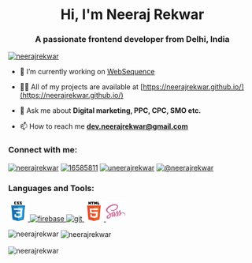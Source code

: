 <h1 align="center">Hi, I'm Neeraj Rekwar</h1>
<h3 align="center">A passionate frontend developer from Delhi, India</h3>

<p align="left"> <a href="https://twitter.com/neerajrekwar" target="blank"><img src="https://img.shields.io/twitter/follow/neerajrekwar?logo=twitter&style=for-the-badge" alt="neerajrekwar" /></a> </p>

- 🔭 I’m currently working on [WebSequence](https://websequence.netlify.app/)

- 👨‍💻 All of my projects are available at [https://neerajrekwar.github.io/](https://neerajrekwar.github.io/)

- 💬 Ask me about **Digital marketing, PPC, CPC, SMO etc.**

- 📫 How to reach me **dev.neerajrekwar@gmail.com**

<h3 align="left">Connect with me:</h3>
<p align="left">
<a href="https://twitter.com/neerajrekwar" target="blank"><img align="center" src="https://raw.githubusercontent.com/rahuldkjain/github-profile-readme-generator/master/src/images/icons/Social/twitter.svg" alt="neerajrekwar" height="30" width="40" /></a>
<a href="https://stackoverflow.com/users/16585811" target="blank"><img align="center" src="https://raw.githubusercontent.com/rahuldkjain/github-profile-readme-generator/master/src/images/icons/Social/stack-overflow.svg" alt="16585811" height="30" width="40" /></a>
<a href="https://instagram.com/uneerajrekwar" target="blank"><img align="center" src="https://raw.githubusercontent.com/rahuldkjain/github-profile-readme-generator/master/src/images/icons/Social/instagram.svg" alt="uneerajrekwar" height="30" width="40" /></a>
<a href="https://medium.com/@neerajrekwar" target="blank"><img align="center" src="https://raw.githubusercontent.com/rahuldkjain/github-profile-readme-generator/master/src/images/icons/Social/medium.svg" alt="@neerajrekwar" height="30" width="40" /></a>
</p>

<h3 align="left">Languages and Tools:</h3>
<p align="left"> <a href="https://www.w3schools.com/css/" target="_blank" rel="noreferrer"> <img src="https://raw.githubusercontent.com/devicons/devicon/master/icons/css3/css3-original-wordmark.svg" alt="css3" width="40" height="40"/> </a> <a href="https://firebase.google.com/" target="_blank" rel="noreferrer"> <img src="https://www.vectorlogo.zone/logos/firebase/firebase-icon.svg" alt="firebase" width="40" height="40"/> </a> <a href="https://git-scm.com/" target="_blank" rel="noreferrer"> <img src="https://www.vectorlogo.zone/logos/git-scm/git-scm-icon.svg" alt="git" width="40" height="40"/> </a> <a href="https://www.w3.org/html/" target="_blank" rel="noreferrer"> <img src="https://raw.githubusercontent.com/devicons/devicon/master/icons/html5/html5-original-wordmark.svg" alt="html5" width="40" height="40"/> </a> <a href="https://sass-lang.com" target="_blank" rel="noreferrer"> <img src="https://raw.githubusercontent.com/devicons/devicon/master/icons/sass/sass-original.svg" alt="sass" width="40" height="40"/> </a> </p>

<p><img align="left" src="https://github-readme-stats.vercel.app/api/top-langs?username=neerajrekwar&show_icons=true&locale=en&layout=compact" alt="neerajrekwar" /></p>

<p>&nbsp;<img align="center" src="https://github-readme-stats.vercel.app/api?username=neerajrekwar&show_icons=true&locale=en" alt="neerajrekwar" /></p>

<p><img align="center" src="https://github-readme-streak-stats.herokuapp.com/?user=neerajrekwar&" alt="neerajrekwar" /></p>
